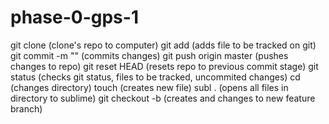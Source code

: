 # phase-0-gps-1

git clone <repository url> (clone's repo to computer)
git add <filename> (adds file to be tracked on git)
git commit -m "<message>" (commits changes)
git push origin master (pushes changes to repo)
git reset HEAD (resets repo to previous commit stage)
git status (checks git status, files to be tracked, uncommited changes)
cd <directory name> (changes directory)
touch <filename> (creates new file)
subl . (opens all files in directory to sublime)
git checkout -b <feature-branch> (creates and changes to new feature branch)




